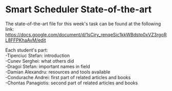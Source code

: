 # Smart Scheduler State-of-the-art

The state-of-the-art file for this week's task can be found at the following link: https://docs.google.com/document/d/1sCiry_renqeSic1kkWBdstp0xVZ3rgoRL8FFPKhaAvM/edit

Each student's part:  
-Tiperciuc Stefan: introduction  
-Cunev Serghei: what others did  
-Dragoi Stefan: important names in field  
-Damian Alexandru: resources and tools available  
-Condurache Andrei: first part of related articles and books  
-Chontas Panagiotis: second part of related articles and books

